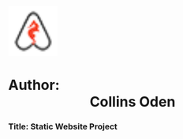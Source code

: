 
<div>
    <img src="web_static/images/icon.png" width="100px" height="100px">
</div>

<h1>
Author: <center>Collins Oden</center>
 </h1>

 <h3> 
Title: Static Website Project
 </h3>

